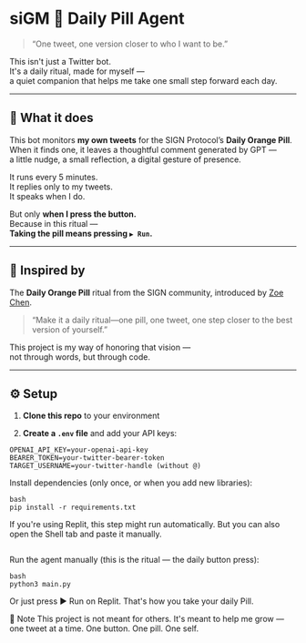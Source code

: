 # siGM 🧡 Daily Pill Agent

> “One tweet, one version closer to who I want to be.”

This isn't just a Twitter bot.  
It's a daily ritual, made for myself —  
a quiet companion that helps me take one small step forward each day.

---

## 🌱 What it does

This bot monitors **my own tweets** for the SIGN Protocol’s **Daily Orange Pill**.  
When it finds one, it leaves a thoughtful comment generated by GPT —  
a little nudge, a small reflection, a digital gesture of presence.

It runs every 5 minutes.  
It replies only to my tweets.  
It speaks when I do.

But only **when I press the button.**  
Because in this ritual —  
**Taking the pill means pressing `▶ Run`.**

---

## 📖 Inspired by

The **Daily Orange Pill** ritual from the SIGN community, introduced by [Zoe Chen](https://x.com/0xzoe_im/status/1889182932574916706).

> “Make it a daily ritual—one pill, one tweet, one step closer to the best version of yourself.”

This project is my way of honoring that vision —  
not through words, but through code.

---

## ⚙️ Setup

1. **Clone this repo** to your environment

2. **Create a `.env` file** and add your API keys:

```env
OPENAI_API_KEY=your-openai-api-key
BEARER_TOKEN=your-twitter-bearer-token
TARGET_USERNAME=your-twitter-handle (without @)

```
Install dependencies (only once, or when you add new libraries):
```
bash
pip install -r requirements.txt
```
If you're using Replit, this step might run automatically.
But you can also open the Shell tab and paste it manually.
```
```
Run the agent manually (this is the ritual — the daily button press):
```
bash
python3 main.py
```
Or just press ▶ Run on Replit.
That's how you take your daily Pill.

🧡 Note
This project is not meant for others.
It's meant to help me grow — one tweet at a time.
One button. One pill. One self.



